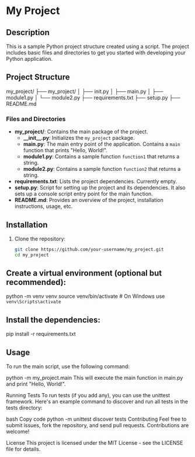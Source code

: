 # My Project

## Description

This is a sample Python project structure created using a script. The project includes basic files and directories to get you started with developing your Python application.

## Project Structure

my_project/
├── my_project/
│ ├── init.py
│ ├── main.py
│ ├── module1.py
│ └── module2.py
├── requirements.txt
├── setup.py
├── README.md


### Files and Directories

- **my_project/**: Contains the main package of the project.
  - **\_\_init\_\_.py**: Initializes the `my_project` package.
  - **main.py**: The main entry point of the application. Contains a `main` function that prints "Hello, World!".
  - **module1.py**: Contains a sample function `function1` that returns a string.
  - **module2.py**: Contains a sample function `function2` that returns a string.
- **requirements.txt**: Lists the project dependencies. Currently empty.
- **setup.py**: Script for setting up the project and its dependencies. It also sets up a console script entry point for the main function.
- **README.md**: Provides an overview of the project, installation instructions, usage, etc.

## Installation

1. Clone the repository:

   ```bash
   git clone https://github.com/your-username/my_project.git
   cd my_project

## Create a virtual environment (optional but recommended):
python -m venv venv
source venv/bin/activate  # On Windows use `venv\Scripts\activate`

## Install the dependencies:
pip install -r requirements.txt

## Usage
To run the main script, use the following command:

python -m my_project.main
This will execute the main function in main.py and print "Hello, World!".

Running Tests
To run tests (if you add any), you can use the unittest framework. Here's an example command to discover and run all tests in the tests directory:

bash
Copy code
python -m unittest discover tests
Contributing
Feel free to submit issues, fork the repository, and send pull requests. Contributions are welcome!

License
This project is licensed under the MIT License - see the LICENSE file for details.
